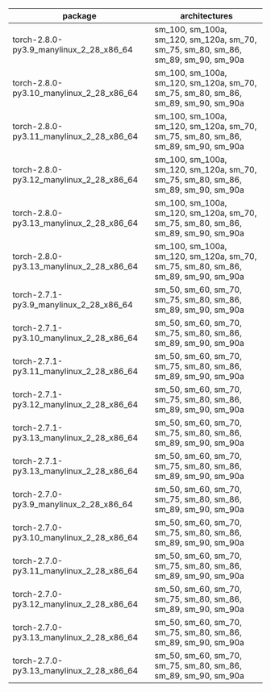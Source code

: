 | package | architectures |
|---------|---------------|
| torch-2.8.0-py3.9_manylinux_2_28_x86_64 | sm_100, sm_100a, sm_120, sm_120a, sm_70, sm_75, sm_80, sm_86, sm_89, sm_90, sm_90a |
| torch-2.8.0-py3.10_manylinux_2_28_x86_64 | sm_100, sm_100a, sm_120, sm_120a, sm_70, sm_75, sm_80, sm_86, sm_89, sm_90, sm_90a |
| torch-2.8.0-py3.11_manylinux_2_28_x86_64 | sm_100, sm_100a, sm_120, sm_120a, sm_70, sm_75, sm_80, sm_86, sm_89, sm_90, sm_90a |
| torch-2.8.0-py3.12_manylinux_2_28_x86_64 | sm_100, sm_100a, sm_120, sm_120a, sm_70, sm_75, sm_80, sm_86, sm_89, sm_90, sm_90a |
| torch-2.8.0-py3.13_manylinux_2_28_x86_64 | sm_100, sm_100a, sm_120, sm_120a, sm_70, sm_75, sm_80, sm_86, sm_89, sm_90, sm_90a |
| torch-2.8.0-py3.13_manylinux_2_28_x86_64 | sm_100, sm_100a, sm_120, sm_120a, sm_70, sm_75, sm_80, sm_86, sm_89, sm_90, sm_90a |
| torch-2.7.1-py3.9_manylinux_2_28_x86_64 | sm_50, sm_60, sm_70, sm_75, sm_80, sm_86, sm_89, sm_90, sm_90a |
| torch-2.7.1-py3.10_manylinux_2_28_x86_64 | sm_50, sm_60, sm_70, sm_75, sm_80, sm_86, sm_89, sm_90, sm_90a |
| torch-2.7.1-py3.11_manylinux_2_28_x86_64 | sm_50, sm_60, sm_70, sm_75, sm_80, sm_86, sm_89, sm_90, sm_90a |
| torch-2.7.1-py3.12_manylinux_2_28_x86_64 | sm_50, sm_60, sm_70, sm_75, sm_80, sm_86, sm_89, sm_90, sm_90a |
| torch-2.7.1-py3.13_manylinux_2_28_x86_64 | sm_50, sm_60, sm_70, sm_75, sm_80, sm_86, sm_89, sm_90, sm_90a |
| torch-2.7.1-py3.13_manylinux_2_28_x86_64 | sm_50, sm_60, sm_70, sm_75, sm_80, sm_86, sm_89, sm_90, sm_90a |
| torch-2.7.0-py3.9_manylinux_2_28_x86_64 | sm_50, sm_60, sm_70, sm_75, sm_80, sm_86, sm_89, sm_90, sm_90a |
| torch-2.7.0-py3.10_manylinux_2_28_x86_64 | sm_50, sm_60, sm_70, sm_75, sm_80, sm_86, sm_89, sm_90, sm_90a |
| torch-2.7.0-py3.11_manylinux_2_28_x86_64 | sm_50, sm_60, sm_70, sm_75, sm_80, sm_86, sm_89, sm_90, sm_90a |
| torch-2.7.0-py3.12_manylinux_2_28_x86_64 | sm_50, sm_60, sm_70, sm_75, sm_80, sm_86, sm_89, sm_90, sm_90a |
| torch-2.7.0-py3.13_manylinux_2_28_x86_64 | sm_50, sm_60, sm_70, sm_75, sm_80, sm_86, sm_89, sm_90, sm_90a |
| torch-2.7.0-py3.13_manylinux_2_28_x86_64 | sm_50, sm_60, sm_70, sm_75, sm_80, sm_86, sm_89, sm_90, sm_90a |